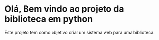 # Olá, Bem vindo ao projeto da biblioteca em python
Este projeto tem como objetivo criar um sistema web para uma biblioteca.
